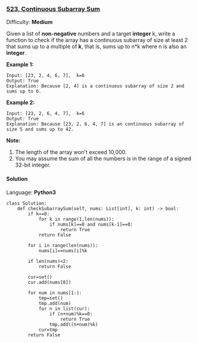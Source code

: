 ### [523\. Continuous Subarray Sum](https://leetcode.com/problems/continuous-subarray-sum/)

Difficulty: **Medium**


Given a list of **non-negative** numbers and a target **integer** k, write a function to check if the array has a continuous subarray of size at least 2 that sums up to a multiple of **k**, that is, sums up to n*k where n is also an **integer**.

**Example 1:**

```
Input: [23, 2, 4, 6, 7],  k=6
Output: True
Explanation: Because [2, 4] is a continuous subarray of size 2 and sums up to 6.
```

**Example 2:**

```
Input: [23, 2, 6, 4, 7],  k=6
Output: True
Explanation: Because [23, 2, 6, 4, 7] is an continuous subarray of size 5 and sums up to 42.
```

**Note:**

1.  The length of the array won't exceed 10,000.
2.  You may assume the sum of all the numbers is in the range of a signed 32-bit integer.


#### Solution

Language: **Python3**

```python3
class Solution:
    def checkSubarraySum(self, nums: List[int], k: int) -> bool:
        if k==0:
            for k in range(1,len(nums)):
                if nums[k]==0 and nums[k-1]==0:
                    return True
            return False
        
        for i in range(len(nums)):
            nums[i]==nums[i]%k
        
        if len(nums)<2:
            return False
        
        cur=set()
        cur.add(nums[0])
        
        for num in nums[1:]:
            tmp=set()
            tmp.add(num)
            for n in list(cur):
                if (n+num)%k==0:
                    return True
                tmp.add((n+num)%k)
            cur=tmp
        return False
        
```
